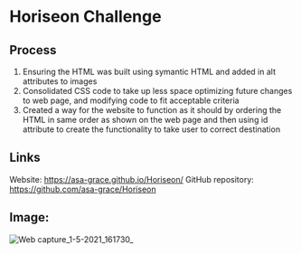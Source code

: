 # Horiseon Challenge
## Process
   1. Ensuring the HTML was built using symantic HTML and added in alt attributes to images
   2. Consolidated CSS code to take up less space optimizing future changes to web page, and modifying code to fit acceptable criteria
   3. Created a way for the website to function as it should by ordering the HTML in same order as shown on the web page and then using id attribute to create the functionality to take user to correct destination

## Links

Website: https://asa-grace.github.io/Horiseon/
GitHub repository: https://github.com/asa-grace/Horiseon

## Image:
![Web capture_1-5-2021_161730_](https://user-images.githubusercontent.com/82672759/116796315-be562680-aa98-11eb-8fe1-2e9fc2b412a2.jpeg)
